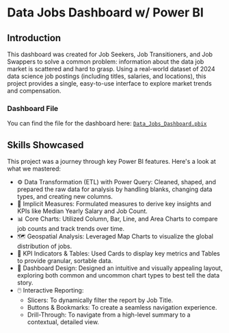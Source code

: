 # Data Jobs Dashboard w/ Power BI
## Introduction
This dashboard was created for Job Seekers, Job Transitioners, and Job Swappers to solve a common problem: information about the data job market is scattered and hard to grasp. Using a real-world dataset of 2024 data science job postings (including titles, salaries, and locations), this project provides a single, easy-to-use interface to explore market trends and compensation.

### Dashboard File
You can find the file for the dashboard here: [`Data_Jobs_Dashboard.pbix`](https://github.com/usman-zaka/job-data-visualisation/blob/main/Data_Jobs_Dashboard.pbix)

## Skills Showcased
This project was a journey through key Power BI features. Here's a look at what we mastered:

- ⚙️ Data Transformation (ETL) with Power Query: Cleaned, shaped, and prepared the raw data for analysis by handling blanks, changing data types, and creating new columns.
- 🧮 Implicit Measures: Formulated measures to derive key insights and KPIs like Median Yearly Salary and Job Count.
- 📊 Core Charts: Utilized Column, Bar, Line, and Area Charts to compare job counts and track trends over time.
- 🗺️ Geospatial Analysis: Leveraged Map Charts to visualize the global distribution of jobs.
- 🔢 KPI Indicators & Tables: Used Cards to display key metrics and Tables to provide granular, sortable data.
- 🎨 Dashboard Design: Designed an intuitive and visually appealing layout, exploring both common and uncommon chart types to best tell the data story.
- 🖱️ Interactive Reporting:
  - Slicers: To dynamically filter the report by Job Title.
  - Buttons & Bookmarks: To create a seamless navigation experience.
  - Drill-Through: To navigate from a high-level summary to a contextual, detailed view.
